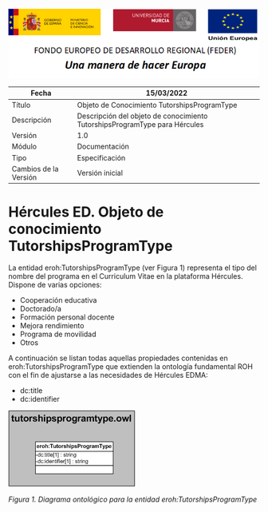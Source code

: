 ![](../../Docs/media/CabeceraDocumentosMD.png)

| Fecha         | 15/03/2022                                                   |
| ------------- | ------------------------------------------------------------ |
|Título|Objeto de Conocimiento TutorshipsProgramType| 
|Descripción|Descripción del objeto de conocimiento TutorshipsProgramType para Hércules|
|Versión|1.0|
|Módulo|Documentación|
|Tipo|Especificación|
|Cambios de la Versión|Versión inicial|

# Hércules ED. Objeto de conocimiento TutorshipsProgramType

La entidad eroh:TutorshipsProgramType (ver Figura 1) representa el tipo del nombre del programa en el Curriculum Vitae en la plataforma Hércules. Dispone de varias opciones:
- Cooperación educativa
- Doctorado/a
- Formación personal docente
- Mejora rendimiento
- Programa de movilidad
- Otros

A continuación se listan todas aquellas propiedades contenidas en eroh:TutorshipsProgramType que extienden la ontología fundamental ROH con el fin de ajustarse a las necesidades de Hércules EDMA:

- dc:title
- dc:identifier

![](../../Docs/media/ObjetosDeConocimiento/TutorshipsProgramType.png)

*Figura 1. Diagrama ontológico para la entidad eroh:TutorshipsProgramType*

